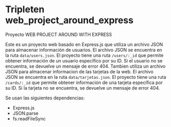 # Tripleten web_project_around_express

Proyecto WEB PROJECT AROUND WITH EXPRESS

Este es un proyecto web basado en Express.js que utiliza un archivo JSON para almacenar información de usuarios. El archivo JSON se encuentra en la ruta `data/users.json`. El proyecto tiene una ruta `/users/:_id` que permite obtener información de un usuario específico por su ID. Si el usuario no se encuentra, se devuelve un mensaje de error 404.
Tambien utiliza un archivo JSON para almacenar informacion de las tarjetas de la web. El archivo JSON se encuentra en la ruta `data/tarjetas.json`. El proyecto tiene una ruta `/cards/:_id` que permite obtener información de una tarjeta específica por su ID. Si la tarjeta no se encuentra, se devuelve un mensaje de error 404.

Se usan las siguientes dependencias:
- Express.js
- JSON.parse
- fs.readFileSync
